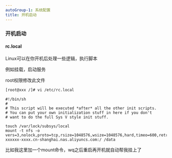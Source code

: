 ```yaml
---
autoGroup-1: 系统配置
title: 开机启动
---
```

### 开机启动
#### rc.local
Linux可以在你开机后处理一些逻辑，执行脚本

例如挂载，启动服务

root权限修改此文件
``` bash
[root@xxx /]# vi /etc/rc.local 
```

```
#!/bin/sh
#
# This script will be executed *after* all the other init scripts.
# You can put your own initialization stuff in here if you don't
# want to do the full Sys V style init stuff.

touch /var/lock/subsys/local
mount -t nfs -o vers=3,nolock,proto=tcp,rsize=1048576,wsize=1048576,hard,timeo=600,retrans=2,noresvport xxxxxx-xxxx.cn-shanghai.nas.aliyuncs.com:/ /data
```
比如我这里加一个mount命令，wq之后重启再开机就自动帮我挂上了